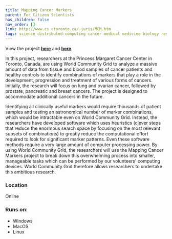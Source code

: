 ```yaml
---
title: Mapping Cancer Markers
parent: For Citizen Scientists
has_children: false
nav_order: []
link: http://www.cs.utoronto.ca/~juris/MCM.htm
tags: science distributed-computing cancer medical medicine biology research data 
---
```


View the project [**here**](http://www.cs.utoronto.ca/~juris/MCM.htm) and [**here**](https://www.worldcommunitygrid.org/research/mcm1/overview.do).

In this project, researchers at the Princess Margaret Cancer Center in Toronto, Canada, are using World Community Grid to analyze a massive amount of data from tissue and blood samples of cancer patients and healthy controls to identify combinations of markers that play a role in the development, progression and treatment of various forms of cancers. Initially, the research will focus on lung and ovarian cancer, followed by prostate, pancreatic and breast cancers. The project is designed to accommodate additional cancers in the future.

Identifying all clinically useful markers would require thousands of patient samples and testing an astronomical number of marker combinations, which would be intractable even on World Community Grid. Instead, the researchers have developed software which uses heuristics (clever steps that reduce the enormous search space by focusing on the most relevant subsets of combinations) to greatly reduce the computational effort required to look for significant marker patterns. Even these software methods require a very large amount of computer processing power. By using World Community Grid, the researchers will use the Mapping Cancer Markers project to break down this overwhelming process into smaller, manageable tasks which can be performed by our volunteers' computing devices. World Community Grid therefore allows researchers to undertake this ambitious research.

### Location
Online

### Runs on:
- Windows
- MacOS
- Linux
